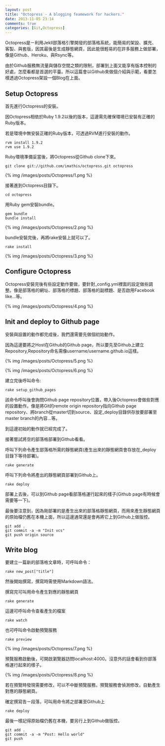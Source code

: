 ```yaml
---
layout: post
title: "Octopress - A blogging feamework for hackers."
date: 2013-11-05 23:14
comments: true
categories: [Git,Octopress]
---
```


Octopress是ㄧ利用Jekll部落格引擎開發的部落格系統，能簡易的架設、擴充、客製、與套版，因其最後是生成靜態網頁，因此能很輕易的在許多服務上做部署，像是Github、Heroku、與Rsync等。

<!--more-->

由於Github服務無流量與儲存空間之類的限制，部署到上面又能享有版本控制的好處，怎麼看都是首選的平臺。所以這篇會以Github來做個介紹與示範，看要怎樣透過Octopress架設一個Blog在上面。
  
Setup Octopress   
-----------------
首先進行Octopress的安裝。

因Octopress相依於Ruby 1.9.2以後的版本，這邊需先確保環境已安裝有正確的Ruby版本。

若是環境中無安裝正確的Ruby版本，可透過RVM進行安裝的動作。  

    rvm install 1.9.2    
    rvm use 1.9.2
  
  
Ruby環境準備妥當後，將Octopress從Github clone下來。 

    git clone git://github.com/imathis/octopress.git octopress

{% img /images/posts/Octopress/1.png %}

接著進到Octopress目錄下。 

    cd octopress


用Ruby gem安裝bundle。 

    gem bundle
    bundle install

{% img /images/posts/Octopress/2.png %}


bundle安裝完後，再將rake安裝上就可以了。 

    rake install
  
{% img /images/posts/Octopress/3.png %}  

Configure Octopress
---------------------
Octopress安裝完後有些設定動作要做，要針對_config.yml裡面的設定做些調整。像是部落格的網址、部落格的標題、部落格的副標題、是否啟用Facebook like...等。 
 
{% img /images/posts/Octopress/4.png %}
  
Init and deploy to Github page
-------------------------------
安裝與設置的動作都完成後，我們還需要先做個初始動作。 

因為這邊要將之Host在Github的Github page，所以要先至Github上建立Repository,Repository命名需像username/username.github.io這樣。 

{% img /images/posts/Octopress/5.png %}

{% img /images/posts/Octopress/6.png %}

建立完後呼叫命令: 

    rake setup_github_pages
  
  
該命令呼叫後會詢問Github page repository位置，帶入後Octopress會做些對應的設置動作。像是將Git的remote origin repository指向Github page repository、將branch從master切到source、設定_deploy目錄供存放要部署至master branch的內容...等。

到這邊初始的動作就已經完成了。 

接著嘗試將空的部落格部署到Github看看。 

呼叫下列命令產生部落格所需的靜態網頁(產生出來的靜態網頁會存放在_deploy目錄下等待部署)。

    rake generate


呼叫下列命令將產出的靜態網頁部署到Github上。 

    rake deploy

  
部署上去後，可以到Github page看部落格運行起來的樣子(Github page有時候會需要等一下)。

最後要注意到，因為剛部署的是產生出來的部落格靜態網頁，而用來產生靜態網頁的原始檔仍舊在本機上面，所以這邊通常還是會再將它上到Github上做版控。 

    git add .
    git commit -a -m "Init vcs"
    git push origin source

    
Write blog
-----------
要建立一篇新的部落格文章時，可呼叫命令： 

    rake new_post["title"]


然後開始撰寫，撰寫時需使用Markdown語法。

撰寫完可叫用命令產生對應的靜態網頁

    rake generate
   

這邊可呼叫命令查看產生的檔案

    rake watch
  
也可呼叫命令啟動預覽服務 

    rake preview

{% img /images/posts/Octopress/7.png %} 

預覽服務啟動後，可開啟瀏覽器訪問localhost:4000。沒意外的話會看到你部落格運行起來的樣子。

{% img /images/posts/Octopress/8.png %}

若在預覽時發現需要修改，可以不中斷預覽服務，預覽服務會偵測修改，自動產生對應的靜態網頁。


確定撰寫告ㄧ段落，可叫用命令將之部署至Github上  
    
    rake deploy


最後一樣記得原始檔仍舊在本機，要另行上到Github做版控。 

    git add .
    git commit -a -m "Post: Hello world"
    git push
